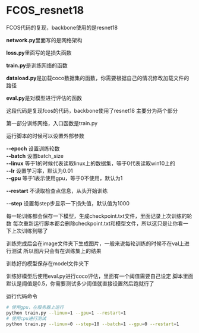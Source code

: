 # FCOS_resnet18

 FCOS代码的复现，backbone使用的是resnet18



**network.py**里面写的是网络架构

**loss.py**里面写的是损失函数

**train.py**是训练网络的函数

**dataload.py**是加载coco数据集的函数，你需要根据自己的情况修改加载文件的路径

**eval.py**是对模型进行评估的函数



这段代码是复现fcos的代码，backbone使用了resnet18
主要分为两个部分

第一部分训练网络，入口函数是train.py

运行脚本的时候可以设置外部参数

**--epoch**  设置训练轮数<br>**--batch**  设置batch_size<br>**--linux**  等于1的时候代表读取linux上的数据集，等于0代表读取win10上的<br>**--lr**     设置学习率，默认为0.01<br>**--gpu**    等于1表示使用gpu，等于0不使用，默认为1<br>

**--restart** 不读取检查点信息，从头开始训练<br>

**--step** 设置每step步显示一下损失值，默认值为1000<br>

每一轮训练都会保存一下模型，生成checkpoint.txt文件，里面记录上次训练的轮数
每次重新运行脚本都会删除checkpoint.txt和模型文件，所以这只是让你看一下上次训练到哪了

训练完成后会在image文件夹下生成图片，一般来说每轮训练的时候不在val上进行测试
所以图片只会有在训练集上的结果

训练好的模型保存在model文件夹下

训练好模型后使用eval.py进行coco评估，里面有一个阈值需要自己设定
脚本里面默认是阈值是0.5，你需要测试多少阈值就直接设置然后跑就行了



运行代码命令

```bash
# 使用gpu，在服务器上运行
python train.py --linux=1 --gpu=1 --restart=1
# 使用cpu进行测试
python train.py --linux=0 --step=10 --batch=1 --gpu=0 --restart=1
```



